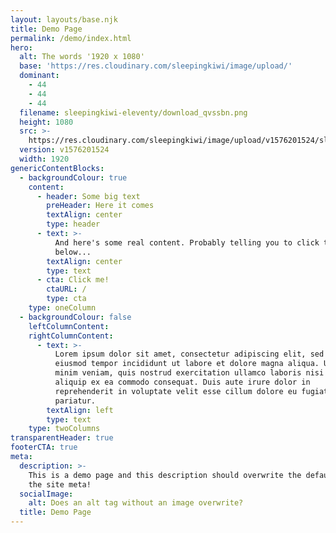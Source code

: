 ```yaml
---
layout: layouts/base.njk
title: Demo Page
permalink: /demo/index.html
hero:
  alt: The words '1920 x 1080'
  base: 'https://res.cloudinary.com/sleepingkiwi/image/upload/'
  dominant:
    - 44
    - 44
    - 44
  filename: sleepingkiwi-eleventy/download_qvssbn.png
  height: 1080
  src: >-
    https://res.cloudinary.com/sleepingkiwi/image/upload/v1576201524/sleepingkiwi-eleventy/download_qvssbn.png
  version: v1576201524
  width: 1920
genericContentBlocks:
  - backgroundColour: true
    content:
      - header: Some big text
        preHeader: Here it comes
        textAlign: center
        type: header
      - text: >-
          And here's some real content. Probably telling you to click the button
          below...
        textAlign: center
        type: text
      - cta: Click me!
        ctaURL: /
        type: cta
    type: oneColumn
  - backgroundColour: false
    leftColumnContent:
    rightColumnContent:
      - text: >-
          Lorem ipsum dolor sit amet, consectetur adipiscing elit, sed do
          eiusmod tempor incididunt ut labore et dolore magna aliqua. Ut enim ad
          minim veniam, quis nostrud exercitation ullamco laboris nisi ut
          aliquip ex ea commodo consequat. Duis aute irure dolor in
          reprehenderit in voluptate velit esse cillum dolore eu fugiat nulla
          pariatur.
        textAlign: left
        type: text
    type: twoColumns
transparentHeader: true
footerCTA: true
meta:
  description: >-
    This is a demo page and this description should overwrite the default one in
    the site meta!
  socialImage:
    alt: Does an alt tag without an image overwrite?
  title: Demo Page
---
```

